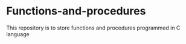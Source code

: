 # Functions-and-procedures
This repository is to store functions and procedures programmed in C language
